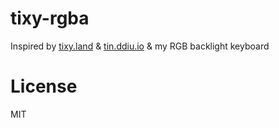 # tixy-rgba

Inspired by [tixy.land](https://tixy.land) & [tin.ddiu.io](https://tin.ddiu.io) & my RGB backlight keyboard

# License

MIT
